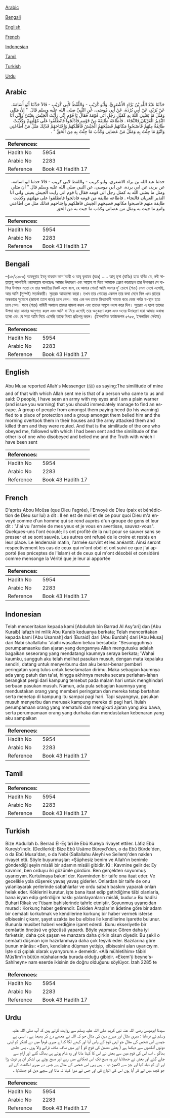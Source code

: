 [Arabic](#arabic)

[Bengali](#bengali)

[English](#english)

[French](#french)

[Indonesian](#indonesian)

[Tamil](#tamil)

[Turkish](#turkish)

[Urdu](#urdu)

## Arabic


<div dir="rtl" lang="ar" style={{fontSize:'larger',backgroundColor:'#f8f9fa',padding:20}}>
حَدَّثَنَا عَبْدُ اللَّهِ بْنُ بَرَّادٍ الأَشْعَرِيُّ، وَأَبُو كُرَيْبٍ - وَاللَّفْظُ لأَبِي كُرَيْبٍ - قَالاَ حَدَّثَنَا أَبُو أُسَامَةَ، عَنْ بُرَيْدٍ، عَنْ أَبِي بُرْدَةَ، عَنْ أَبِي مُوسَى، عَنِ النَّبِيِّ صلى الله عليه وسلم قَالَ ‏ "‏ إِنَّ مَثَلِي وَمَثَلَ مَا بَعَثَنِيَ اللَّهُ بِهِ كَمَثَلِ رَجُلٍ أَتَى قَوْمَهُ فَقَالَ يَا قَوْمِ إِنِّي رَأَيْتُ الْجَيْشَ بِعَيْنَىَّ وَإِنِّي أَنَا النَّذِيرُ الْعُرْيَانُ فَالنَّجَاءَ ‏.‏ فَأَطَاعَهُ طَائِفَةٌ مِنْ قَوْمِهِ فَأَدْلَجُوا فَانْطَلَقُوا عَلَى مُهْلَتِهِمْ وَكَذَّبَتْ طَائِفَةٌ مِنْهُمْ فَأَصْبَحُوا مَكَانَهُمْ فَصَبَّحَهُمُ الْجَيْشُ فَأَهْلَكَهُمْ وَاجْتَاحَهُمْ فَذَلِكَ مَثَلُ مَنْ أَطَاعَنِي وَاتَّبَعَ مَا جِئْتُ بِهِ وَمَثَلُ مَنْ عَصَانِي وَكَذَّبَ مَا جِئْتُ بِهِ مِنَ الْحَقِّ ‏"‏ ‏.‏
</div>
<div style={{backgroundColor:'#f8f9fa',padding:20, marginBottom: 10}}><table> <thead> <tr> <th>References:</th> <th></th> </tr> </thead> <tbody><tr><td>Hadith No</td><td>5954</td></tr><tr><td>Arabic No</td><td>2283</td></tr><tr><td>Reference</td><td>Book 43 Hadith 17</td></tr></tbody></table></div>


<div dir="rtl" lang="ar" style={{fontSize:'larger',backgroundColor:'#f8f9fa',padding:20}}>
حدثنا عبد الله بن براد الاشعري، وابو كريب - واللفظ لابي كريب - قالا حدثنا ابو اسامة، عن بريد، عن ابي بردة، عن ابي موسى، عن النبي صلى الله عليه وسلم قال " ان مثلي ومثل ما بعثني الله به كمثل رجل اتى قومه فقال يا قوم اني رايت الجيش بعينى واني انا النذير العريان فالنجاء . فاطاعه طايفة من قومه فادلجوا فانطلقوا على مهلتهم وكذبت طايفة منهم فاصبحوا مكانهم فصبحهم الجيش فاهلكهم واجتاحهم فذلك مثل من اطاعني واتبع ما جيت به ومثل من عصاني وكذب ما جيت به من الحق
</div>
<div style={{backgroundColor:'#f8f9fa',padding:20, marginBottom: 10}}><table> <thead> <tr> <th>References:</th> <th></th> </tr> </thead> <tbody><tr><td>Hadith No</td><td>5954</td></tr><tr><td>Arabic No</td><td>2283</td></tr><tr><td>Reference</td><td>Book 43 Hadith 17</td></tr></tbody></table></div>

## Bengali


<div dir="ltr" lang="bn" style={{fontSize:'larger',backgroundColor:'#f8f9fa',padding:20}}>
–(১৬/২২৮৩) আবদুল্লাহ ইবনু বাররাদ আশ'আরী ও আবূ কুরায়ব (রহঃ) ..... আবূ মূসা (রাযিঃ) হতে বর্ণিত যে, নবী সাল্লাল্লাহু আলাইহি ওয়াসাল্লাম বলেছেনঃ আমার উদাহরণ এবং আল্লাহ যা দিয়ে আমাকে প্রেরণ করেছেন তার উদাহরণ সে ব্যক্তির উপমার মতো যে তার স্বজাতির নিকট এসে বলে, হে আমার গোত্র! আমি আমার দু’ চোখে (শক্র) সেনা দেখে এসেছি, আর আমি (সুস্পষ্ট) সতর্ককারী। সুতরাং আত্মরক্ষা করো। তখন তার গোত্রের একদল তার কথা মেনে নিল এবং রাতের অন্ধকারে সুযোগে (জায়গা ত্যাগ করে) চলে গেল। আর এক দল তাকে মিথ্যাবাদী সাব্যস্ত করে ভোর পর্যন্ত স্ব-স্থান হতে চলে গেল। ফলে (শক্র) বাহিনী সকালে তাদের হামলা করল এবং তাদের সমূলে ধ্বংস করে দিল। সুতরাং এ হলো তাদের উপমা যারা আমার আনুগত্য করল এবং আমি যা নিয়ে এসেছি তার অনুকরণ করল এবং ওদের উদাহরণ যারা আমার অবাধ্য হলো এবং যে সত্য আমি নিয়ে এসেছি তাকে মিথ্যা প্রতিপন্ন করল। (ইসলামিক ফাউন্ডেশন ৫৭৫৫, ইসলামিক সেন্টার)
</div>
<div style={{backgroundColor:'#f8f9fa',padding:20, marginBottom: 10}}><table> <thead> <tr> <th>References:</th> <th></th> </tr> </thead> <tbody><tr><td>Hadith No</td><td>5954</td></tr><tr><td>Arabic No</td><td>2283</td></tr><tr><td>Reference</td><td>Book 43 Hadith 17</td></tr></tbody></table></div>

## English


<div dir="ltr" lang="en" style={{fontSize:'larger',backgroundColor:'#f8f9fa',padding:20}}>
Abu Musa reported Allah's Messenger (ﷺ) as saying:The similitude of mine and of that with which Allah sent me is that of a person who came to us and said: O people, I have seen an army with my eyes and I am a plain warner (and issue you warning) that you should immediately manage to find an escape. A group of people from amongst them paying heed (to his warning) fled to a place of protection and a group amongst them belied him and the morning overtook them in their houses and the army attacked them and killed them and they were routed. And that is the similitude of the one who obeyed me, followed with which I had been sent and the similitude of the other is of one who disobeyed and belied me and the Truth with which I have been sent
</div>
<div style={{backgroundColor:'#f8f9fa',padding:20, marginBottom: 10}}><table> <thead> <tr> <th>References:</th> <th></th> </tr> </thead> <tbody><tr><td>Hadith No</td><td>5954</td></tr><tr><td>Arabic No</td><td>2283</td></tr><tr><td>Reference</td><td>Book 43 Hadith 17</td></tr></tbody></table></div>

## French


<div dir="ltr" lang="fr" style={{fontSize:'larger',backgroundColor:'#f8f9fa',padding:20}}>
D'après Abou Moûsa (que Dieu l'agrée), l'Envoyé de Dieu (paix et bénédiction de Dieu sur lui) a dit : Il en est de moi et de ce pour quoi Dieu m'a envoyé comme d'un homme qui se rend auprès d'un groupe de gens et leur dit : "J'ai vu l'armée de mes yeux et je vous en avertisse, sauvez-vous". Quelques-uns l'ont écouté; ils ont profité de la nuit pour se sauver sans se presser et se sont sauvés. Les autres ont refusé de le croire et restés en leur place. Le lendemain matin, l'armée survint et les anéantit. Ainsi seront respectivement les cas de ceux qui m'ont obéi et ont suivi ce que j'ai apporté (les préceptes de l'islam) et de ceux qui m'ont désobéi et considéré comme mensonge la Vérité que je leur ai apportée
</div>
<div style={{backgroundColor:'#f8f9fa',padding:20, marginBottom: 10}}><table> <thead> <tr> <th>References:</th> <th></th> </tr> </thead> <tbody><tr><td>Hadith No</td><td>5954</td></tr><tr><td>Arabic No</td><td>2283</td></tr><tr><td>Reference</td><td>Book 43 Hadith 17</td></tr></tbody></table></div>

## Indonesian


<div dir="ltr" lang="id" style={{fontSize:'larger',backgroundColor:'#f8f9fa',padding:20}}>
Telah menceritakan kepada kami [Abdullah bin Barrad Al Asy'ari] dan [Abu Kuraib] lafazh ini milik Abu Kuraib keduanya berkata; Telah menceritakan kepada kami [Abu Usamah] dari [Buraid] dari [Abu Burdah] dari [Abu Musa] dari Nabi shallallahu 'alaihi wasallam beliau bersabda: "Sesungguhnya perumpamaanku dan ajaran yang dengannya Allah mengutusku adalah bagaikan seseorang yang mendatangi kaumnya seraya berkata; 'Wahai kaumku, sungguh aku telah melihat pasukan musuh, dengan mata kepalaku sendiri, datang untuk menyerbumu dan aku benar-benar pemberi peringatan yang tulus untuk keselamatan dirimu. Maka sebagian kaumnya ada yang patuh dan ta'at, hingga akhirnya mereka secara perlahan-lahan berangkat pergi dari kampung tersebut pada malam hari untuk menghindari serbuan pasukan musuh. Namun, ada pula sebagian kaumnya yang mendustakan orang yang memberi peringatan dan mereka tetap bertahan serta menetap di kampung itu sampai pagi hari. Tapi sayangnya, pasukan musuh menyerbu dan merusak kampung mereka di pagi hari. Itulah perumpamaan orang yang mematuhi dan mengikuti ajaran yang aku bawa, serta perumpamaan orang yang durhaka dan mendustakan kebenaran yang aku sampaikan
</div>
<div style={{backgroundColor:'#f8f9fa',padding:20, marginBottom: 10}}><table> <thead> <tr> <th>References:</th> <th></th> </tr> </thead> <tbody><tr><td>Hadith No</td><td>5954</td></tr><tr><td>Arabic No</td><td>2283</td></tr><tr><td>Reference</td><td>Book 43 Hadith 17</td></tr></tbody></table></div>

## Tamil


<div dir="ltr" lang="ta" style={{fontSize:'larger',backgroundColor:'#f8f9fa',padding:20}}>

</div>
<div style={{backgroundColor:'#f8f9fa',padding:20, marginBottom: 10}}><table> <thead> <tr> <th>References:</th> <th></th> </tr> </thead> <tbody><tr><td>Hadith No</td><td>5954</td></tr><tr><td>Arabic No</td><td>2283</td></tr><tr><td>Reference</td><td>Book 43 Hadith 17</td></tr></tbody></table></div>

## Turkish


<div dir="ltr" lang="tr" style={{fontSize:'larger',backgroundColor:'#f8f9fa',padding:20}}>
Bize Abdullah b. Berrad El-Eş'âri ile Ebû Kureyb rivayet ettiler. Lâfız Ebû Kureyb'indir. (Dedilerki): Bize Ebû Usâme Büreyd'den, o da Ebû Bürde'den, o da Ebû Musa'dan, o da Nebi (Sallallahu Aleyhi ve Sellem)'den naklen rivayet etti. Söyle buyurmuşlar: «Şüphesiz benim ve Allah'ın benimle gönderdiği şeyin misâli bir adamın misâli gibidir. Ki : Kavmine gelir de: Ey kavmim, ben orduyu iki gözümle gördüm. Ben gerçekten soyunmuş uyarıcıyım. Kurtulmaya bakın! der. Kavminden bir taife ona itaat eder. Ve gecelikle yola düşerek yavaş yavaş giderler. Onlardan bir taife de onu yalanlayarak yerlerinde sabahlarlar ve ordu sabah baskını yaparak onları helak eder. Köklerini kurutur, işte bana itaat edip getirdiğime tâbi olanlarla, bana isyan edip getirdiğim hakkı yalanlayanların misâli, budur.» Bu hadîsi Buhari Rikak ve î'tisam bahislerinde tahrîc et­miştir. Soyunmuş uyarıcıdan murad : Korkunç haber getirendir. Eskiden Araplar'ın âdetine göre bir adam bir cemâati korkutmak ve kendilerine korkunç bir haber vermek isterse elbisesini çıkarır, şayet uzakta ise bu elbise ile kendilerine işarette bulunur. Bununla musibet haberi verdiğine işaret ederdi. Bunu ekseriyetle bir cemâatin öncüsü ve gözcüsü yapardı. Böyle yapması: Gören daha iyi farketsin, daha çok şaşsın ve manzara daha çirkin olsun diyedir. Bu şekil o cemâati düşman için hazırlanmaya daha çok teşvik eder. Bazılarına göre bunun mânâsı: «Ben, kendisine düşman yetişip, elbisesini alan uyarıcıyım. İşte sizi çıplak olarak uyarıyorum.» demektir. «Alâ nıühletihim» tâbiri Müs1im'in bütün nüshalarında burada olduğu gibidir. «Ekem'ü beyne's-Sahiheyn» nam eserde ikisinin de doğru olduğunu söylüyor. İzah 2285 te
</div>
<div style={{backgroundColor:'#f8f9fa',padding:20, marginBottom: 10}}><table> <thead> <tr> <th>References:</th> <th></th> </tr> </thead> <tbody><tr><td>Hadith No</td><td>5954</td></tr><tr><td>Arabic No</td><td>2283</td></tr><tr><td>Reference</td><td>Book 43 Hadith 17</td></tr></tbody></table></div>

## Urdu


<div dir="rtl" lang="ur" style={{fontSize:'larger',backgroundColor:'#f8f9fa',padding:20}}>
سیدنا ابوموسیٰ رضی اللہ عنہ نبی کریم صلی اللہ علیہ وسلم سے روایت کرتے ہیں کہ آپ صلی اللہ علیہ وسلم نے فرمایا : میری مثال اور میرے دین کی مثال جو کہ اللہ نے مجھے دے کر بھیجا ہے ، ایسی ہے جیسے اس شخص کی مثال جو اپنی قوم کے پاس آیا اور کہنے لگا کہ اے میری قوم! میں نے لشکر کو اپنی دونوں آنکھوں سے دیکھا ہے ( یعنی دشمن کی فوج کو ) اور میں صاف صاف ڈرانے والا ہوں ، پس جلدی بھاگو ۔ اب اس کی قوم میں سے بعض نے اس کا کہنا مانا اور وہ شام ہوتے ہی بھاگ گئے اور آرام سے چلے گئے اور بعض نے جھٹلایا اور وہ صبح تک اس ٹھکانے میں رہے اور صبح ہوتے ہی لشکر ان پر ٹوٹ پڑا اور ان کو تباہ کیا اور جڑ سے اکھیڑ دیا ۔ پس یہی اس شخص کی مثال ہے جس نے میری اطاعت کی اور جو کچھ میں لے کر آیا ہوں اس کی اتباع کی اور جس نے میرا کہنا نہ مانا اور سچے دین کو جھٹلایا ۔
</div>
<div style={{backgroundColor:'#f8f9fa',padding:20, marginBottom: 10}}><table> <thead> <tr> <th>References:</th> <th></th> </tr> </thead> <tbody><tr><td>Hadith No</td><td>5954</td></tr><tr><td>Arabic No</td><td>2283</td></tr><tr><td>Reference</td><td>Book 43 Hadith 17</td></tr></tbody></table></div>